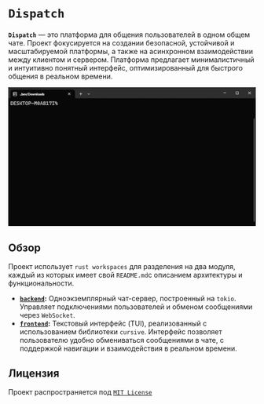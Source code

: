 # `Dispatch`

**`Dispatch`** — это платформа для общения пользователей в одном общем чате. Проект фокусируется на создании безопасной, устойчивой и масштабируемой платформы, а также на асинхронном взаимодействии между клиентом и сервером. Платформа предлагает минималистичный и интуитивно понятный интерфейс, оптимизированный для быстрого общения в реальном времени.

<div style="text-align: center;">
   <img src="./assets/demo.gif" width="600"/>
</div>

## Обзор

Проект использует `rust workspaces` для разделения на два модуля, каждый из которых имеет свой `README.md`с описанием архитектуры и функциональности.

- **[`backend`](./backend/):** Одноэкземплярный чат-сервер, построенный на `tokio`. Управляет подключениями пользователей и обменом сообщениями через `WebSocket`.
- **[`frontend`](./frontend/):** Текстовый интерфейс (TUI), реализованный с использованием библиотеки `cursive`. Интерфейс позволяет пользователю удобно обмениваться сообщениями в чате, с поддержкой навигации и взаимодействия в реальном времени.

## Лицензия
Проект распространяется под [`MIT License`](./LICENSE)